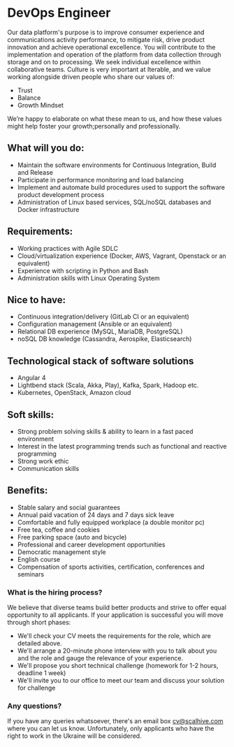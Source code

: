 # DevOps Engineer

Our data platform's purpose is to improve consumer experience and communications activity performance, to mitigate risk, drive product innovation and achieve operational excellence. You will contribute to the implementation and operation of the platform from data collection through storage and on to processing.
We seek individual excellence within collaborative teams.
Culture is very important at Iterable, and we value working alongside driven people who share our values of:

- Trust
- Balance
- Growth Mindset

We’re happy to elaborate on what these mean to us, and how these values might help foster your growth;personally and professionally.


## What will you do:
- Maintain the software environments for Continuous Integration, Build and Release
- Participate in performance monitoring and load balancing
- Implement and automate build procedures used to support the software product development process
- Administration of Linux based services, SQL/noSQL databases and Docker infrastructure

## Requirements:
- Working practices with Agile SDLC
- Cloud/virtualization experience (Docker, AWS, Vagrant, Openstack or an equivalent)
- Experience with scripting in Python and Bash
- Administration skills with Linux Operating System

## Nice to have:
- Continuous integration/delivery (GitLab CI or an equivalent)
- Configuration management (Ansible or an equivalent)
- Relational DB experience (MySQL, MariaDB, PostgreSQL)
- noSQL DB knowledge (Cassandra, Aerospike, Elasticsearch)

## Technological stack of software solutions
- Angular 4
- Lightbend stack (Scalа, Akka, Play), Kafka, Spark, Hadoop etc.
- Kubernetes, OpenStack, Amazon cloud

## Soft skills:
- Strong problem solving skills & ability to learn in a fast paced environment
- Interest in the latest programming trends such as functional and reactive programming
- Strong work ethic
- Communication skills

## Benefits:
- Stable salary and social guarantees
- Annual paid vacation of 24 days and 7 days sick leave
- Comfortable and fully equipped workplace (a double monitor pc)
- Free tea, coffee and cookies
- Free parking space (auto and bicycle)
- Professional and career development opportunities
- Democratic management style
- English course
- Compensation of sports activities, certification, conferences and seminars


### What is the hiring process?
We believe that diverse teams build better products and strive to offer equal opportunity to all applicants. If your application is successful you will move through short phases:

- We'll check your CV meets the requirements for the role, which are detailed above.
- We'll arrange a 20-minute phone interview with you to talk about you and the role and gauge the relevance of your experience.
- We'll propose you short technical challenge (homework for 1-2 hours, deadline 1 week)
- We'll invite you to our office to meet our team and discuss your solution for challenge

### Any questions?
If you have any queries whatsoever, there's an email box cv@scalhive.com where you can let us know.
Unfortunately, only applicants who have the right to work in the Ukraine will be considered.





